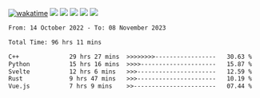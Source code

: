 [![wakatime](https://wakatime.com/badge/user/368879df-dc38-4b1a-86c4-8a2054a0e074.svg)](https://wakatime.com/@368879df-dc38-4b1a-86c4-8a2054a0e074)
<img src="https://img.shields.io/badge/Windows-0078D6?style=flat&logo=Windows&logoColor=white">
<img src="https://img.shields.io/badge/IntelliJ_IDEA-000000.svg?style=flat&logo=IntelliJ-IDEA&logoColor=white">
<img src="https://img.shields.io/badge/CLion-000000.svg?style=flat&logo=CLion&logoColor=white">
<img src="https://img.shields.io/badge/Visual_Studio_Code-007ACC?style=flat&logo=Visual-Studio-Code&logoColor=white">
<img src="https://img.shields.io/badge/Discord-5865F2?label=kano%233578&style=flat&logo=discord&logoColor=white">
<br>


<!--START_SECTION:waka-->

```txt
From: 14 October 2022 - To: 08 November 2023

Total Time: 96 hrs 11 mins

C++              29 hrs 27 mins  >>>>>>>>-----------------   30.63 %
Python           15 hrs 16 mins  >>>>---------------------   15.87 %
Svelte           12 hrs 6 mins   >>>----------------------   12.59 %
Rust             9 hrs 47 mins   >>>----------------------   10.19 %
Vue.js           7 hrs 9 mins    >>-----------------------   07.44 %
```

<!--END_SECTION:waka-->
